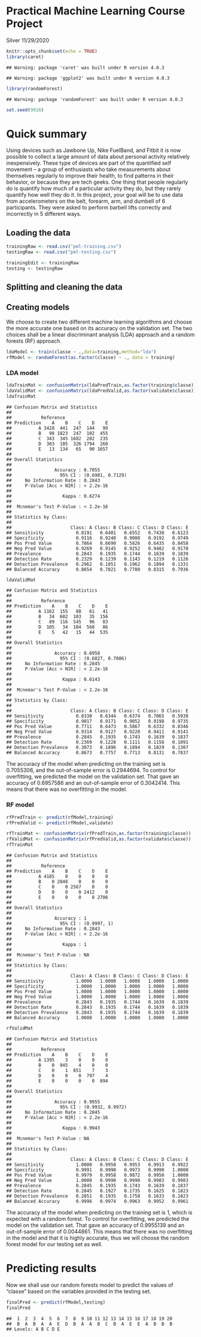 Practical Machine Learning Course Project
================
Silver
11/29/2020

``` r
knitr::opts_chunk$set(echo = TRUE)
library(caret)
```

    ## Warning: package 'caret' was built under R version 4.0.3

    ## Warning: package 'ggplot2' was built under R version 4.0.3

``` r
library(randomForest)
```

    ## Warning: package 'randomForest' was built under R version 4.0.3

``` r
set.seed(9916)
```

# Quick summary

Using devices such as Jawbone Up, Nike FuelBand, and Fitbit it is now
possible to collect a large amount of data about personal activity
relatively inexpensively. These type of devices are part of the
quantified self movement – a group of enthusiasts who take measurements
about themselves regularly to improve their health, to find patterns in
their behavior, or because they are tech geeks. One thing that people
regularly do is quantify how much of a particular activity they do, but
they rarely quantify how well they do it. In this project, your goal
will be to use data from accelerometers on the belt, forearm, arm, and
dumbell of 6 participants. They were asked to perform barbell lifts
correctly and incorrectly in 5 different ways.

## Loading the data

``` r
trainingRaw <- read.csv("pml-training.csv")
testingRaw <- read.csv("pml-testing.csv")

trainingEdit <- trainingRaw
testing <- testingRaw
```

## Splitting and cleaning the data

## Creating models

We choose to create two different machine learning algorithms and choose
the more accurate one based on its accuracy on the validation set. The
two choices shall be a linear discriminant analysis (LDA) approach and a
random forests (RF) approach.

``` r
ldaModel <- train(classe ~ .,data=training,method="lda")
rfModel <- randomForest(as.factor(classe) ~ ., data = training)
```

### LDA model

``` r
ldaTrainMat <- confusionMatrix(ldaPredTrain,as.factor(training$classe))
ldaValidMat <- confusionMatrix(ldaPredValid,as.factor(validate$classe))
ldaTrainMat
```

    ## Confusion Matrix and Statistics
    ## 
    ##           Reference
    ## Prediction    A    B    C    D    E
    ##          A 3428  441  247  144   99
    ##          B   98 1823  247  102  455
    ##          C  343  345 1682  282  235
    ##          D  303  105  326 1794  260
    ##          E   13  134   65   90 1657
    ## 
    ## Overall Statistics
    ##                                           
    ##                Accuracy : 0.7055          
    ##                  95% CI : (0.6981, 0.7129)
    ##     No Information Rate : 0.2843          
    ##     P-Value [Acc > NIR] : < 2.2e-16       
    ##                                           
    ##                   Kappa : 0.6274          
    ##                                           
    ##  Mcnemar's Test P-Value : < 2.2e-16       
    ## 
    ## Statistics by Class:
    ## 
    ##                      Class: A Class: B Class: C Class: D Class: E
    ## Sensitivity            0.8191   0.6401   0.6552   0.7438   0.6123
    ## Specificity            0.9116   0.9240   0.9008   0.9192   0.9749
    ## Pos Pred Value         0.7864   0.6690   0.5826   0.6435   0.8458
    ## Neg Pred Value         0.9269   0.9145   0.9252   0.9482   0.9178
    ## Prevalence             0.2843   0.1935   0.1744   0.1639   0.1839
    ## Detection Rate         0.2329   0.1239   0.1143   0.1219   0.1126
    ## Detection Prevalence   0.2962   0.1851   0.1962   0.1894   0.1331
    ## Balanced Accuracy      0.8654   0.7821   0.7780   0.8315   0.7936

``` r
ldaValidMat
```

    ## Confusion Matrix and Statistics
    ## 
    ##           Reference
    ## Prediction    A    B    C    D    E
    ##          A 1162  155   88   61   41
    ##          B   34  602  103   35  156
    ##          C   89  116  545   96   83
    ##          D  105   34  104  568   86
    ##          E    5   42   15   44  535
    ## 
    ## Overall Statistics
    ##                                           
    ##                Accuracy : 0.6958          
    ##                  95% CI : (0.6827, 0.7086)
    ##     No Information Rate : 0.2845          
    ##     P-Value [Acc > NIR] : < 2.2e-16       
    ##                                           
    ##                   Kappa : 0.6143          
    ##                                           
    ##  Mcnemar's Test P-Value : < 2.2e-16       
    ## 
    ## Statistics by Class:
    ## 
    ##                      Class: A Class: B Class: C Class: D Class: E
    ## Sensitivity            0.8330   0.6344   0.6374   0.7065   0.5938
    ## Specificity            0.9017   0.9171   0.9052   0.9198   0.9735
    ## Pos Pred Value         0.7711   0.6473   0.5867   0.6332   0.8346
    ## Neg Pred Value         0.9314   0.9127   0.9220   0.9411   0.9141
    ## Prevalence             0.2845   0.1935   0.1743   0.1639   0.1837
    ## Detection Rate         0.2369   0.1228   0.1111   0.1158   0.1091
    ## Detection Prevalence   0.3073   0.1896   0.1894   0.1829   0.1307
    ## Balanced Accuracy      0.8673   0.7757   0.7713   0.8131   0.7837

The accuracy of the model when predicting on the training set is
0.7055306, and the out-of-sample error is 0.2944694. To control for
overfitting, we predicted the model on the validation set. That gave an
accuracy of 0.6957586 and an out-of-sample error of 0.3042414. This
means that there was no overfitting in the model.

### RF model

``` r
rfPredTrain <- predict(rfModel,training)
rfPredValid <- predict(rfModel,validate)
```

``` r
rfTrainMat <- confusionMatrix(rfPredTrain,as.factor(training$classe))
rfValidMat <- confusionMatrix(rfPredValid,as.factor(validate$classe))
rfTrainMat
```

    ## Confusion Matrix and Statistics
    ## 
    ##           Reference
    ## Prediction    A    B    C    D    E
    ##          A 4185    0    0    0    0
    ##          B    0 2848    0    0    0
    ##          C    0    0 2567    0    0
    ##          D    0    0    0 2412    0
    ##          E    0    0    0    0 2706
    ## 
    ## Overall Statistics
    ##                                      
    ##                Accuracy : 1          
    ##                  95% CI : (0.9997, 1)
    ##     No Information Rate : 0.2843     
    ##     P-Value [Acc > NIR] : < 2.2e-16  
    ##                                      
    ##                   Kappa : 1          
    ##                                      
    ##  Mcnemar's Test P-Value : NA         
    ## 
    ## Statistics by Class:
    ## 
    ##                      Class: A Class: B Class: C Class: D Class: E
    ## Sensitivity            1.0000   1.0000   1.0000   1.0000   1.0000
    ## Specificity            1.0000   1.0000   1.0000   1.0000   1.0000
    ## Pos Pred Value         1.0000   1.0000   1.0000   1.0000   1.0000
    ## Neg Pred Value         1.0000   1.0000   1.0000   1.0000   1.0000
    ## Prevalence             0.2843   0.1935   0.1744   0.1639   0.1839
    ## Detection Rate         0.2843   0.1935   0.1744   0.1639   0.1839
    ## Detection Prevalence   0.2843   0.1935   0.1744   0.1639   0.1839
    ## Balanced Accuracy      1.0000   1.0000   1.0000   1.0000   1.0000

``` r
rfValidMat
```

    ## Confusion Matrix and Statistics
    ## 
    ##           Reference
    ## Prediction    A    B    C    D    E
    ##          A 1395    3    0    0    0
    ##          B    0  945    4    0    0
    ##          C    0    1  851    7    3
    ##          D    0    0    0  797    4
    ##          E    0    0    0    0  894
    ## 
    ## Overall Statistics
    ##                                           
    ##                Accuracy : 0.9955          
    ##                  95% CI : (0.9932, 0.9972)
    ##     No Information Rate : 0.2845          
    ##     P-Value [Acc > NIR] : < 2.2e-16       
    ##                                           
    ##                   Kappa : 0.9943          
    ##                                           
    ##  Mcnemar's Test P-Value : NA              
    ## 
    ## Statistics by Class:
    ## 
    ##                      Class: A Class: B Class: C Class: D Class: E
    ## Sensitivity            1.0000   0.9958   0.9953   0.9913   0.9922
    ## Specificity            0.9991   0.9990   0.9973   0.9990   1.0000
    ## Pos Pred Value         0.9979   0.9958   0.9872   0.9950   1.0000
    ## Neg Pred Value         1.0000   0.9990   0.9990   0.9983   0.9983
    ## Prevalence             0.2845   0.1935   0.1743   0.1639   0.1837
    ## Detection Rate         0.2845   0.1927   0.1735   0.1625   0.1823
    ## Detection Prevalence   0.2851   0.1935   0.1758   0.1633   0.1823
    ## Balanced Accuracy      0.9996   0.9974   0.9963   0.9952   0.9961

The accuracy of the model when predicting on the training set is 1,
which is expected with a random forest. To control for overfitting, we
predicted the model on the validation set. That gave an accuracy of
0.9955139 and an out-of-sample error of 0.0044861. This means that there
was no overfitting in the model and that it is highly accurate, thus we
will choose the random forest model for our testing set as well.

# Predicting results

Now we shall use our random forests model to predict the values of
“classe” based on the variables provided in the testing set.

``` r
finalPred <- predict(rfModel,testing)
finalPred
```

    ##  1  2  3  4  5  6  7  8  9 10 11 12 13 14 15 16 17 18 19 20 
    ##  B  A  B  A  A  E  D  B  A  A  B  C  B  A  E  E  A  B  B  B 
    ## Levels: A B C D E

